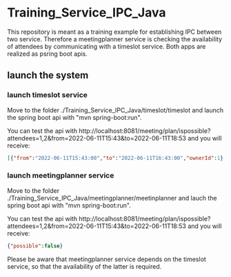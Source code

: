 # Training_Service_IPC_Java
This repository is meant as a training example for establishing IPC between two service. Therefore a meetingplanner service is checking the availability of attendees 
by communicating with a timeslot service. Both apps are realized as psring boot apis.

## launch the system

### launch timeslot service
Move to the folder ./Training_Service_IPC_Java/timeslot/timeslot and launch the spring boot api with "mvn spring-boot:run".

You can test the api with 
http://localhost:8081/meeting/plan/ispossible?attendees=1,2&from=2022-06-11T15:43&to=2022-06-11T18:53
and you will receive:
```JSON
[{"from":"2022-06-11T15:43:00","to":"2022-06-11T16:43:00","ownerId":1},{"from":"2022-06-11T17:43:00","to":"2022-06-11T18:43:00","ownerId":1}]
```

### launch meetingplanner service
Move to the folder ./Training_Service_IPC_Java/meetingplanner/meetinplanner and lauch the spring boot api with "mvn spring-boot:run".

You can test the api with 
http://localhost:8081/meeting/plan/ispossible?attendees=1,2&from=2022-06-11T15:43&to=2022-06-11T18:53
and you will receive:
```JSON
{"possible":false}
```

Please be aware that meetingplanner service depends on the timeslot service, so that the availability of the latter is required.
